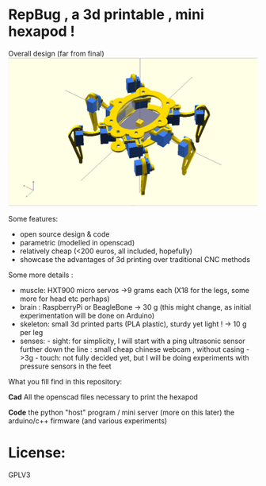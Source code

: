 RepBug , a 3d printable , mini hexapod !
========================================

Overall design (far from final)
![alt text](/repBug_0.1.jpg "Openscad View of repBug")


Some features:

- open source design & code
- parametric (modelled in openscad)
- relatively cheap (<200 euros, all included, hopefully)
- showcase the advantages of 3d printing over traditional CNC methods 

Some more details :

- muscle: HXT900 micro servos ->9 grams each (X18 for the legs, some more for head etc perhaps)
- brain : RaspberryPi or BeagleBone -> 30 g (this might change, as initial experimentation will be done on Arduino)
- skeleton: small 3d printed parts (PLA plastic), sturdy yet light ! -> 10 g per leg
- senses:
		- sight:
			for simplicity, I will start with a ping ultrasonic sensor
			further down the line :  small cheap chinese webcam , without casing ->3g 
		- touch:
			not fully decided yet, but I will be doing experiments with pressure sensors in the feet


What you fill find in this repository:

**Cad**
	All the openscad files necessary to print the hexapod

**Code**
	the python "host" program / mini server (more on this later)
	the arduino/c++ firmware (and various experiments) 
 


License:
========
GPLV3